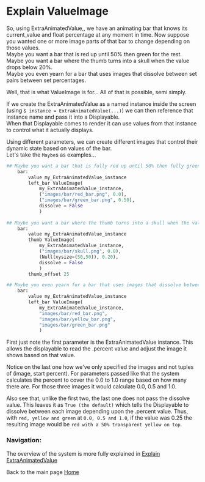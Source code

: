 # Explain ValueImage

So, using ExtraAnimatedValue,, we have an animating bar that knows its current_value and float percentage at any moment in time. Now suppose you wanted one or more image parts of that bar to change depending on those values.  
Maybe you want a bar that is red up until 50% then green for the rest.  
Maybe you want a bar where the thumb turns into a skull when the value drops below 20%.  
Maybe you even yearn for a bar that uses images that dissolve between set pairs between set percentages.

Well, that is what ValueImage is for... All of that is possible, semi simply.

If we create the ExtraAnimatedValue as a named instance inside the screen (using `$ instance = ExtraAnimatedValue(...)`) we can then reference that instance name and pass it into a Displayable.  
When that Displayable comes to render it can use values from that instance to control what it actually displays.

Using different parameters, we can create different images that control their dynamic state based on values of the bar.  
Let's take the `Maybe`s as examples...
```py
## Maybe you want a bar that is fully red up until 50% then fully green for the rest.
    bar:
        value my_ExtraAnimatedValue_instance
        left_bar ValueImage(
            my_ExtraAnimatedValue_instance,
            ("images/bar/red_bar.png", 0.0),
            ("images/bar/green_bar.png", 0.50),
            dissolve = False
            )
        
## Maybe you want a bar where the thumb turns into a skull when the value drops below 20%. 
    bar:
        value my_ExtraAnimatedValue_instance
        thumb ValueImage(
            my_ExtraAnimatedValue_instance,
            ("images/bar/skull.png", 0.0),
            (Null(xysize=(50,50)), 0.20),
            dissolve = False
            )
        thumb_offset 25

## Maybe you even yearn for a bar that uses images that dissolve between set pairs between set percentages.
    bar:
        value my_ExtraAnimatedValue_instance
        left_bar ValueImage(
            my_ExtraAnimatedValue_instance,
            "images/bar/red_bar.png",
            "images/bar/yellow_bar.png",
            "images/bar/green_bar.png"
            )
```
First just note the first parameter is the ExtraAnimatedValue instance. This allows the displayable to read the .percent value and adjust the image it shows based on that value.

Notice on the last one how we've only specified the images and not tuples of (image, start percent). For parameters passed like that the system calculates the percent to cover the 0.0 to 1.0 range based on how many there are. For those three images it would calculate 0.0, 0.5 and 1.0.

Also see that, unlike the first two, the last one does not pass the dissolve value. This leaves it as `True (the default)` which tells the Displayable to dissolve between each image depending upon the .percent value. Thus, with `red, yellow and green` at `0.0, 0.5 and 1.0`, if the value was 0.25 the resulting image would be `red with a 50% transparent yellow on top`.


### Navigation:

The overview of the system is more fully explained in [Explain ExtraAnimatedValue](explain_extra_animated_value.md)

Back to the main page [Home](README.md)
